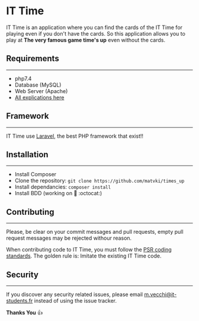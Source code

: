 # IT Time

IT Time is an application where you can find the cards of the IT Time for playing even if you don't have the cards. So this application allows you to play at **The very famous game time's up** even without the cards. 

## Requirements
---
* php7.4
* Database (MySQL)
* Web Server (Apache)
* <a href="https://github.com/matvki/times_up/wiki">All explications here</a>

## Framework
---
IT Time use <a href="https://laravel.com/">Laravel</a>, the best PHP framework that exist!!

## Installation 
---
- Install Composer
- Clone the repository:  `git clone https://github.com/matvki/times_up`
- Install dependancies: `composer install`
- Install BDD (working on :construction: :octocat:)

## Contributing
---
Please, be clear on your commit messages and pull requests, empty pull request messages may be rejected withour reason.

When contributing code to IT Time, you must follow the <a href="https://www.php-fig.org/psr/psr-1/">PSR coding standards</a>. The golden rule is: Imitate the existing IT Time code.

## Security
---
If you discover any security related issues, please email m.vecchi@it-students.fr instead of using the issue tracker.

**Thanks You** :+1: